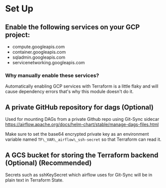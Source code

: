 # Set Up

## Enable the following services on your GCP project:
- compute.googleapis.com
- container.googleapis.com
- sqladmin.googleapis.com
- servicenetworking.googleapis.com

### Why manually enable these services?
Automatically enabling GCP services with Terraform is
a little flaky and will cause dependency errors 
that's why this module doesn't do it.

## A private GitHub repository for dags (Optional)
Used for mounting DAGs from a private Github repo using Git-Sync sidecar
https://airflow.apache.org/docs/helm-chart/stable/manage-dags-files.html

Make sure to set the base64 encrypted private key as an environment 
variable named ```TF\_VAR\_airflow\_ssh-secret``` so that Terraform can read it.

## A GCS bucket for storing the Terraform backend (Optional) (Recommended)
Secrets such as sshKeySecret which airflow uses for Git-Sync will be
in plain text in Terraform State.
